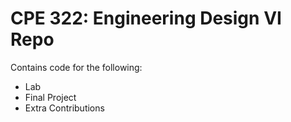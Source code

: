 # CPE 322: Engineering Design VI Repo
Contains code for the following:
* Lab 
* Final Project
* Extra Contributions
